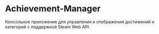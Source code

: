 # Achievement-Manager
Консольное приложение для управления и отображения достижений и категорий с поддержкой Steam Web API.
